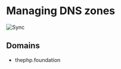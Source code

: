 # Managing DNS zones

![Sync](https://github.com/ThePHPF/dns/workflows/Deploy/badge.svg)

## Domains

* thephp.foundation